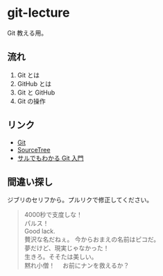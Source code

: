 # git-lecture
Git 教える用。

## 流れ
1. Git とは
1. GitHub とは
1. Git と GitHub
1. Git の操作

## リンク
- [Git](https://git-scm.com/)
- [SourceTree](https://www.sourcetreeapp.com/)
- [サルでもわかる Git 入門](http://www.backlog.jp/git-guide/intro/intro1_1.html)

## 間違い探し
ジブリのセリフから。プルリクで修正してください。

>4000秒で支度しな！<br>
>パルス！<br>
>Good lack.<br>
>贅沢な名だねぇ。 今からおまえの名前はピコだ。<br>
>夢だけど、現実じゃなかった！<br>
>生きろ。そそたは美しい。<br>
>黙れ小僧！ 　お前にナンを救えるか？<br>

